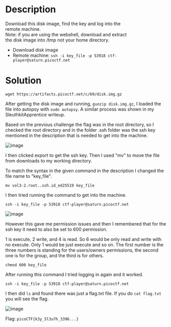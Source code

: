 # Description

Download this disk image, find the key and log into the <br>
remote machine. <br>
Note: if you are using the webshell, download and extract <br>
the disk image into /tmp not your home directory.
- Download disk image
- Remote machine: ```ssh -i key_file -p 53918 ctf-player@saturn.picoctf.net```

# Solution

```wget https://artifacts.picoctf.net/c/69/disk.img.gz```

After getting the disk image and running, ```gunzip disk.img.gz```, I loaded the file into autopsy with ```sudo autopsy```. A similar process was shown in my SleuthkitApprentice writeup.

Based on the previous challenge the flag was in the root directory, so I checked the root directory and in the folder .ssh folder was the ssh key mentioned in the description that is needed to get into the machine.

![image](https://github.com/noamgariani11/picoCTF-2022-Writeup/assets/91398631/f6882b2f-f95e-4f88-a283-fe377632d836)

I then clicked export to get the ssh key. Then I used "mv" to move the file from downloads to my working directory.

To match the syntax in the given command in the description I changed the file name to "key_file".

```mv vol3-2.root..ssh.id_ed25519 key_file```

I then tried running the command to get into the machine.

```ssh -i key_file -p 53918 ctf-player@saturn.picoctf.net```

![image](https://github.com/noamgariani11/picoCTF-2022-Writeup/assets/91398631/5d62627c-0ac9-43a6-b374-513fb4efab28)

However this gave me permission issues and then I remembered that for the ssh key it need to also be set to 600 permission.

1 is execute, 2 write, and 4 is read. So 6 would be only read and write with no execute. Only 1 would be just execute and so on. The first number is the three numbers is standing for the users/owners permissions, the second one is for the group, and the third is for others. 

```chmod 600 key_file```

After running this command I tried logging in again and it worked.

```ssh -i key_file -p 53918 ctf-player@saturn.picoctf.net```

I then did ```ls``` and found there was just a flag.txt file. If you do ```cat flag.txt``` you will see the flag.

![image](https://github.com/noamgariani11/picoCTF-2022-Writeup/assets/91398631/f1c56ff3-4eec-44ed-949b-83e55eb5cb83)

Flag: ```picoCTF{k3y_5l3u7h_3396...}```
